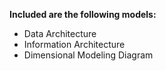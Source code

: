 **Included are the following models:**

- Data Architecture
- Information Architecture 
- Dimensional Modeling Diagram
